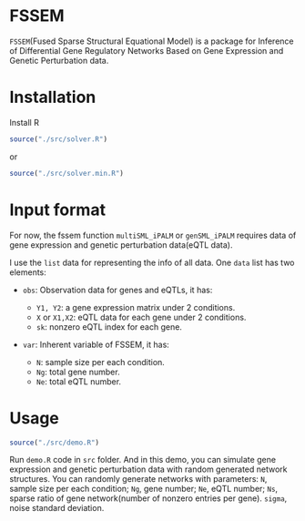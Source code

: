 # FSSEM
`FSSEM`(Fused Sparse Structural Equational Model) is a package for Inference of Differential Gene Regulatory Networks Based on Gene Expression and Genetic Perturbation data.

# Installation
Install R

```r
source("./src/solver.R")
```
or

```r
source("./src/solver.min.R")
```

# Input format
For now, the fssem function `multiSML_iPALM` or `genSML_iPALM` requires data of gene expression and genetic perturbation data(eQTL data).

I use the `list` data for representing the info of all data. One `data` list has two elements:

* `obs`: Observation data for genes and eQTLs, it has:
  + `Y1, Y2`: a gene expression matrix under 2 conditions.
  + `X` or `X1,X2`: eQTL data for each gene under 2 conditions.
  + `sk`: nonzero eQTL index for each gene.

* `var`: Inherent variable of FSSEM, it has:
  + `N`: sample size per each condition.
  + `Ng`: total gene number. 
  + `Ne`: total eQTL number. 

# Usage
```r
source("./src/demo.R")
```

Run `demo.R` code in `src` folder. And in this demo, you can simulate gene expression and genetic perturbation
data with random generated network structures. You can randomly generate networks with parameters: 
`N`, sample size per each condition; 
`Ng`, gene number; `Ne`, eQTL number; 
`Ns`, sparse ratio of gene network(number of nonzero entries per gene).
`sigma`, noise standard deviation.


